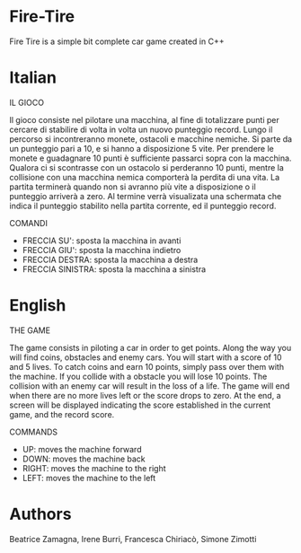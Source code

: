 # Fire-Tire
Fire Tire is a simple bit complete car game created in C++

# Italian

IL GIOCO

Il gioco consiste nel pilotare una macchina, al fine di totalizzare punti per cercare di stabilire di volta in volta un nuovo punteggio record.
Lungo il percorso si incontreranno monete, ostacoli e macchine nemiche.
Si parte da un punteggio pari a 10, e si hanno a disposizione 5 vite.
Per prendere le monete e guadagnare 10 punti è sufficiente passarci sopra con la macchina. Qualora ci si scontrasse con un
ostacolo si perderanno 10 punti, mentre la collisione con una macchina nemica comporterà la perdita di una vita.
La partita terminerà quando non si avranno più vite a disposizione o il punteggio arriverà a zero.
Al termine verrà visualizata una schermata che indica il punteggio stabilito nella partita corrente, ed il punteggio record.


COMANDI

- FRECCIA SU': sposta la macchina in avanti
- FRECCIA GIU': sposta la macchina indietro
- FRECCIA DESTRA: sposta la macchina a destra
- FRECCIA SINISTRA: sposta la macchina a sinistra

# English

THE GAME

The game consists in piloting a car in order to get points. Along the way you will find coins, obstacles and enemy cars.
You will start with a score of 10 and 5 lives. To catch coins and earn 10 points, simply pass over them with the machine. 
If you collide with a obstacle you will lose 10 points. The collision with an enemy car will result in the loss of a life.
The game will end when there are no more lives left or the score drops to zero.
At the end, a screen will be displayed indicating the score established in the current game, and the record score.

COMMANDS

- UP: moves the machine forward
- DOWN: moves the machine back
- RIGHT: moves the machine to the right
- LEFT: moves the machine to the left

# Authors
Beatrice Zamagna,
Irene Burri,
Francesca Chiriacò,
Simone Zimotti
